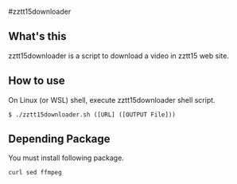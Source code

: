 #zztt15downloader

## What's this
zztt15downloader is a script to download a video in zztt15 web site.

## How to use
On Linux (or WSL) shell, execute zztt15downloader shell script.

    $ ./zztt15downloader.sh ([URL] ([OUTPUT File]))

## Depending Package
You must install following package.

    curl sed ffmpeg
